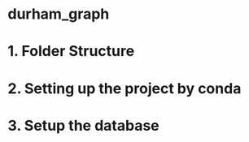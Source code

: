 # durham_graph

# 1. Folder Structure

# 2. Setting up the project by conda

# 3. Setup the database 


